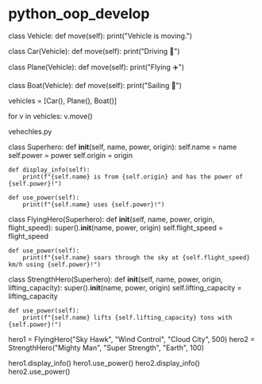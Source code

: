 # python_oop_develop

class Vehicle:
    def move(self):
        print("Vehicle is moving.")

class Car(Vehicle):
    def move(self):
        print("Driving 🚗")

class Plane(Vehicle):
    def move(self):
        print("Flying ✈️")

class Boat(Vehicle):
    def move(self):
        print("Sailing 🚢")



vehicles = [Car(), Plane(), Boat()]

for v in vehicles:
    v.move()

vehechles.py

class Superhero:
    def __init__(self, name, power, origin):
        self.name = name
        self.power = power
        self.origin = origin

    def display_info(self):
        print(f"{self.name} is from {self.origin} and has the power of {self.power}!")

    def use_power(self):
        print(f"{self.name} uses {self.power}!")



class FlyingHero(Superhero):
    def __init__(self, name, power, origin, flight_speed):
        super().__init__(name, power, origin)
        self.flight_speed = flight_speed

    def use_power(self):
        print(f"{self.name} soars through the sky at {self.flight_speed} km/h using {self.power}!")



class StrengthHero(Superhero):
    def __init__(self, name, power, origin, lifting_capacity):
        super().__init__(name, power, origin)
        self.lifting_capacity = lifting_capacity

    def use_power(self):
        print(f"{self.name} lifts {self.lifting_capacity} tons with {self.power}!")



hero1 = FlyingHero("Sky Hawk", "Wind Control", "Cloud City", 500)
hero2 = StrengthHero("Mighty Man", "Super Strength", "Earth", 100)

hero1.display_info()
hero1.use_power()
hero2.display_info()
hero2.use_power()
